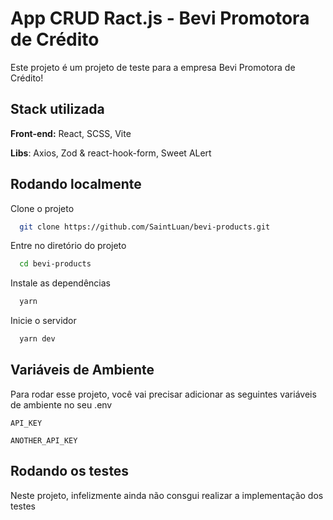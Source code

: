 
# App CRUD Ract.js - Bevi Promotora de Crédito

Este projeto é um projeto de teste para a empresa Bevi Promotora de Crédito!



## Stack utilizada

**Front-end:** React, SCSS, Vite

**Libs**: Axios, Zod & react-hook-form, Sweet ALert



## Rodando localmente

Clone o projeto

```bash
  git clone https://github.com/SaintLuan/bevi-products.git
```

Entre no diretório do projeto

```bash
  cd bevi-products
```

Instale as dependências

```bash
  yarn
```

Inicie o servidor

```bash
  yarn dev
```


## Variáveis de Ambiente

Para rodar esse projeto, você vai precisar adicionar as seguintes variáveis de ambiente no seu .env

`API_KEY`

`ANOTHER_API_KEY`


## Rodando os testes

Neste projeto, infelizmente ainda não consgui realizar a implementação dos testes

